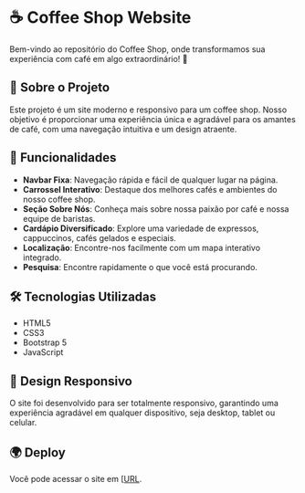 # ☕ Coffee Shop Website

Bem-vindo ao repositório do Coffee Shop, onde transformamos sua experiência com café em algo extraordinário! 🌟

## 📖 Sobre o Projeto

Este projeto é um site moderno e responsivo para um coffee shop. Nosso objetivo é proporcionar uma experiência única e agradável para os amantes de café, com uma navegação intuitiva e um design atraente.

## 🚀 Funcionalidades

- **Navbar Fixa**: Navegação rápida e fácil de qualquer lugar na página.
- **Carrossel Interativo**: Destaque dos melhores cafés e ambientes do nosso coffee shop.
- **Seção Sobre Nós**: Conheça mais sobre nossa paixão por café e nossa equipe de baristas.
- **Cardápio Diversificado**: Explore uma variedade de expressos, cappuccinos, cafés gelados e especiais.
- **Localização**: Encontre-nos facilmente com um mapa interativo integrado.
- **Pesquisa**: Encontre rapidamente o que você está procurando.

## 🛠️ Tecnologias Utilizadas

- HTML5
- CSS3
- Bootstrap 5
- JavaScript

## 🎨 Design Responsivo

O site foi desenvolvido para ser totalmente responsivo, garantindo uma experiência agradável em qualquer dispositivo, seja desktop, tablet ou celular.

## 🌍 Deploy

Você pode acessar o site em [[URL](https://gunnaroliveira.github.io/PROJETO-COFFEE-SHOP-BOOTSTRAP/#).


